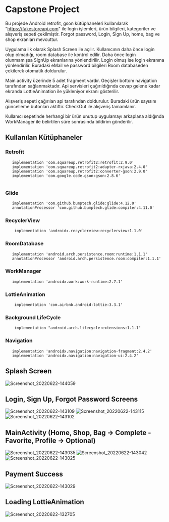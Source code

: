 # Capstone Project

Bu projede Android retrofit, gson kütüphaneleri kullanılarak "https://fakestoreapi.com" ile login işlemleri, ürün bilgileri, kategoriler ve alışveriş sepeti çekilmiştir. Forgot password, Login, Sign Up, home, bag ve shop ekranları mevcuttur.

Uygulama ilk olarak Splash Screen ile açılır. Kullanıcının daha önce login olup olmadığı, room database ile kontrol edilir. Daha önce login olunmamışsa SignUp ekranlarına yönlendirilir. Login olmuş ise login ekranına yönlendirilir. Buradaki eMail ve password bilgileri Room databaseden çekilerek otomatik doldurulur.

Main activity üzerinde 5 adet fragment vardır. Geçişler bottom navigation tarafından sağlanmaktadır. Api servisleri çağırıldığında cevap gelene kadar ekranda LottieAnimation ile yükleniyor ekranı gösterilir.

Alışveriş sepeti çağırılan api tarafından doldurulur. Buradaki ürün sayısını güncelleme butonları aktiftir. CheckOut ile alışveriş tamamlanır. 

Kullanıcı sepetinde herhangi bir ürün unutup uygulamayı arkaplana aldığında WorkManager ile belirtilen süre sonrasında bildirim gönderilir. 



## Kullanılan Kütüphaneler

### Retrofit
```
   implementation 'com.squareup.retrofit2:retrofit:2.9.0'
   implementation 'com.squareup.retrofit2:adapter-rxjava:2.4.0'
   implementation 'com.squareup.retrofit2:converter-gson:2.9.0'
   implementation 'com.google.code.gson:gson:2.8.6'
	 
```
### Glide
```
   implementation 'com.github.bumptech.glide:glide:4.12.0'
   annotationProcessor 'com.github.bumptech.glide:compiler:4.11.0'
```
### RecyclerView

```
    implementation 'androidx.recyclerview:recyclerview:1.1.0'
```
### RoomDatabase 

```
   implementation 'android.arch.persistence.room:runtime:1.1.1'
   annotationProcessor 'android.arch.persistence.room:compiler:1.1.1'
```
### WorkManager
```
   implementation 'androidx.work:work-runtime:2.7.1'
```
### LottieAnimation
```
    implementation 'com.airbnb.android:lottie:3.3.1'
```
### Background LifeCycle
```
    implementation "android.arch.lifecycle:extensions:1.1.1"
```
### Navigation
```
   implementation 'androidx.navigation:navigation-fragment:2.4.2'
   implementation 'androidx.navigation:navigation-ui:2.4.2'
```

## Splash Screen

![Screenshot_20220622-144059](https://user-images.githubusercontent.com/74022745/175020830-5c6e4b1b-6315-484f-9fb4-89536ad65899.jpg)

## Login, Sign Up, Forgot Password Screens

![Screenshot_20220622-143109](https://user-images.githubusercontent.com/74022745/175019793-a2c9a160-b6c8-4a9d-8ff0-f00b441a952b.jpg)
![Screenshot_20220622-143115](https://user-images.githubusercontent.com/74022745/175019804-50336900-0ccd-445e-901d-d885b2201ada.jpg)
![Screenshot_20220622-143102](https://user-images.githubusercontent.com/74022745/175019841-22353d4f-686a-4f50-9206-44591732b838.jpg)

## MainActivity (Home, Shop, Bag -> Complete - Favorite, Profile -> Optional)

![Screenshot_20220622-143035](https://user-images.githubusercontent.com/74022745/175020162-1dc56c96-ad05-4dd1-a142-7df977f3cb8e.jpg)
![Screenshot_20220622-143042](https://user-images.githubusercontent.com/74022745/175020170-a3d13fc9-ba37-4ab5-acd5-3cc5a077c31f.jpg)
![Screenshot_20220622-143025](https://user-images.githubusercontent.com/74022745/175020190-55feae11-7182-4e5c-9946-4676c91d7399.jpg)

## Payment Success

![Screenshot_20220622-143029](https://user-images.githubusercontent.com/74022745/175020503-3f7d18e5-d6a3-4623-b2eb-085eb4f94e0a.jpg)

## Loading LottieAnimation

![Screenshot_20220622-132705](https://user-images.githubusercontent.com/74022745/175020929-81866b95-0e5f-4549-86bf-56260762c883.jpg)


